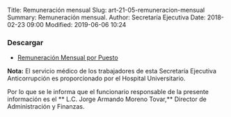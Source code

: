 Title: Remuneración mensual
Slug: art-21-05-remuneracion-mensual
Summary: Remuneración mensual.
Author: Secretaría Ejecutiva
Date: 2018-02-23 09:00
Modified: 2019-06-06 10:24


 <script src="../date.js"></script>
<div id="date"> </div>

### Descargar

* [Remuneración Mensual por Puesto](remuneracion-mensual-por-puesto-2023-4.pdf)

**Nota:** El servicio médico de los trabajadores de esta Secretaría Ejecutiva Anticorrupción es proporcionado por el Hospital Universitario.

Por lo que se le informa que el funcionario responsable de la presente información es el ** L.C. Jorge Armando Moreno Tovar,** Director de Administración y Finanzas.
